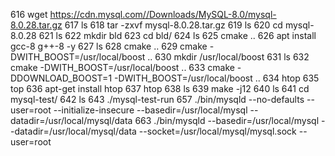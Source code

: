   616  wget https://cdn.mysql.com//Downloads/MySQL-8.0/mysql-8.0.28.tar.gz
  617  ls
  618  tar -zxvf mysql-8.0.28.tar.gz
  619  ls
  620  cd mysql-8.0.28
  621  ls
  622  mkdir bld
  623  cd bld/
  624  ls
  625  cmake ..
  626  apt install gcc-8 g++-8 -y
  627  ls
  628  cmake ..
  629  cmake -DWITH_BOOST=/usr/local/boost ..
  630  mkdir /usr/local/boost
  631  ls
  632  cmake -DWITH_BOOST=/usr/local/boost ..
  633  cmake -DDOWNLOAD_BOOST=1 -DWITH_BOOST=/usr/local/boost ..
  634  htop
  635  top
  636  apt-get install htop
  637  htop
  638  ls
  639  make -j12
  640  ls
  641  cd mysql-test/
  642  ls
  643  ./mysql-test-run
  657  ./bin/mysqld --no-defaults --user=root --initialize-insecure --basedir=/usr/local/mysql --datadir=/usr/local/mysql/data
  663  ./bin/mysqld --basedir=/usr/local/mysql --datadir=/usr/local/mysql/data --socket=/usr/local/mysql/mysql.sock --user=root
